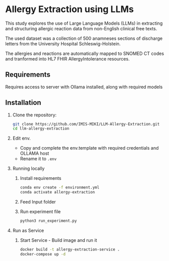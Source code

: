 # Allergy Extraction using LLMs

This study explores the use of Large Language Models (LLMs) in extracting and structuring allergic reaction data from non-English clinical free texts.

The used dataset was a collection of 500 anamneses sections of discharge letters from the University Hospital Schleswig-Holstein.

The allergies and reactions are automatically mapped to SNOMED CT codes and tranformed into HL7 FHIR AllergyIntolerance resources.

## Requirements
Requires access to server with Ollama installed, along with required models 

## Installation

1. Clone the repository:

   ```bash
   git clone https://github.com/IMIS-MIKI/LLM-Allergy-Extraction.git
   cd llm-allergy-extraction
   ```

2. Edit env.
   - Copy and complete the env.template with required credentials and OLLAMA host
   - Rename it to `.env`

3. Running locally
   1. Install requirements
       ```bash
      conda env create -f environment.yml
      conda activate allergy-extraction
      ```

   2. Feed Input folder
   3. Run experiment file
      ```bash
      python3 run_experiment.py
      ```

4. Run as Service
   1. Start Service - Build image and run it
       ```bash
      docker build -t allergy-extraction-service .
      docker-compose up -d
      ```

